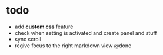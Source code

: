 # todo

- add **custom css** feature
- check when setting is activated and create panel and stuff
- sync scroll
- regive focus to the right markdown view @done
